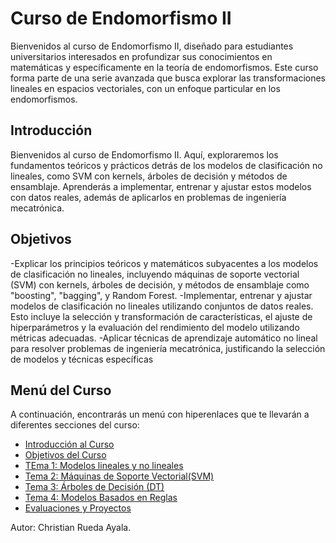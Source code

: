 # Curso de Endomorfismo II

Bienvenidos al curso de Endomorfismo II, diseñado para estudiantes universitarios interesados en profundizar sus conocimientos en matemáticas y específicamente en la teoría de endomorfismos. Este curso forma parte de una serie avanzada que busca explorar las transformaciones lineales en espacios vectoriales, con un enfoque particular en los endomorfismos.

## Introducción

Bienvenidos al curso de Endomorfismo II. Aquí, exploraremos los fundamentos teóricos y prácticos detrás de los modelos de clasificación no lineales, como SVM con kernels, árboles de decisión y métodos de ensamblaje. Aprenderás a implementar, entrenar y ajustar estos modelos con datos reales, además de aplicarlos en problemas de ingeniería mecatrónica. 
## Objetivos

-Explicar los principios teóricos y matemáticos subyacentes a los modelos de clasificación no lineales, incluyendo máquinas de soporte vectorial (SVM) con kernels, árboles de decisión, y métodos de ensamblaje como "boosting", "bagging", y Random Forest.
-Implementar, entrenar y ajustar modelos de clasificación no lineales utilizando conjuntos de datos reales. Esto incluye la selección y transformación de características, el ajuste de hiperparámetros y la evaluación del rendimiento del modelo utilizando métricas adecuadas.
-Aplicar técnicas de aprendizaje automático no lineal para resolver problemas de ingeniería mecatrónica, justificando la selección de modelos y técnicas específicas

## Menú del Curso

A continuación, encontrarás un menú con hiperenlaces que te llevarán a diferentes secciones del curso:

- [Introducción al Curso](#introducción)
- [Objetivos del Curso](#objetivos)
- [TEma 1: Modelos lineales y no lineales](01_NLM)
- [Tema 2: Máquinas de Soporte Vectorial(SVM)](02_SVM)
- [Tema 3: Árboles de Decisión (DT)](03_DT)
- [Tema 4: Modelos Basados en Reglas](04_RB)
- [Evaluaciones y Proyectos](PROYECTOS)

Autor: Christian Rueda Ayala.
